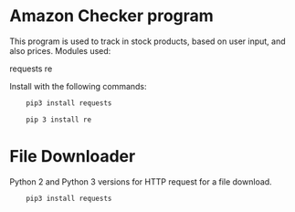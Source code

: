 # Amazon Checker program

This program is used to track in stock products, based on user input, and also prices.
Modules used:

requests
re

Install with the following commands:

```bash
	pip3 install requests

	pip 3 install re
```

# File Downloader

Python 2 and Python 3 versions for HTTP request for a file download.

```bash
	pip3 install requests
```